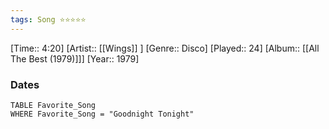 ```yaml
---
tags: Song ⭐⭐⭐⭐⭐ 
---
```

[Time:: 4:20]
[Artist:: [[Wings]] ]
[Genre:: Disco]
[Played:: 24]
[Album:: [[All The Best (1979)]]]
[Year:: 1979]
### Dates
````dataview
TABLE Favorite_Song
WHERE Favorite_Song = "Goodnight Tonight"
````
